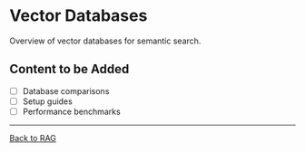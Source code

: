 # Vector Databases

Overview of vector databases for semantic search.

## Content to be Added
- [ ] Database comparisons
- [ ] Setup guides
- [ ] Performance benchmarks

---

[Back to RAG](../README.md)
